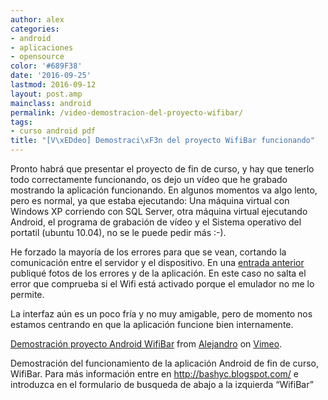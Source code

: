 ```yaml
---
author: alex
categories:
- android
- aplicaciones
- opensource
color: '#689F38'
date: '2016-09-25'
lastmod: 2016-09-12
layout: post.amp
mainclass: android
permalink: /video-demostracion-del-proyecto-wifibar/
tags:
- curso android pdf
title: "[V\xEDdeo] Demostraci\xF3n del proyecto WifiBar funcionando"
---
```


Pronto habrá que presentar el proyecto de fin de curso, y hay que tenerlo todo correctamente funcionando, os dejo un vídeo que he grabado mostrando la aplicación funcionando. En algunos momentos va algo lento, pero es normal, ya que estaba ejecutando: Una máquina virtual con Windows XP corriendo con SQL Server, otra máquina virtual ejecutando Android, el programa de grabación de vídeo y el Sistema operativo del portatil (ubuntu 10.04), no se le puede pedir más :-).

<!--more--><!--ad-->

He forzado la mayoría de los errores para que se vean, cortando la comunicación entre el servidor y el dispositivo. En una [entrada anterior][1] publiqué fotos de los errores y de la aplicación. En este caso no salta el error que comprueba si el Wifi está activado porque el emulador no me lo permite.

La interfaz aún es un poco fría y no muy amigable, pero de momento nos estamos centrando en que la aplicación funcione bien internamente.

<a href="http://vimeo.com/24456371">Demostración proyecto Android WifiBar</a> from <a href="http://vimeo.com/bashyc">Alejandro</a> on <a href="http://vimeo.com">Vimeo</a>.

Demostración del funcionamiento de la aplicación Android de fin de curso, WifiBar. Para más información entre en http://bashyc.blogspot.com/ e introduzca en el formulario de busqueda de abajo a la izquierda &#8220;WifiBar&#8221;

 [1]: https://elbauldelprogramador.com/avances-en-el-proyecto-android-de-fin/